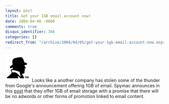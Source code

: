 ```yaml
---
layout: post
title: Get your 1GB email account now!
date: 2004-04-06 -0800
comments: true
disqus_identifier: 304
categories: []
redirect_from: "/archive/2004/04/05/get-your-1gb-email-account-now.aspx/"
---
```


![](/images/spymaclogo.gif)Looks like a another company has stolen some
of the thunder from Google's announcement offering 1GB of email. Spymac
announces in this
[post](http://www.spymac.com/forums/showthread.php?threadid=70497) that
they offer 1GB of email storage with a promise that there will be no
adwords or other forms of promotion linked to email content.

